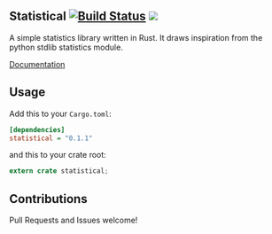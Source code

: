 Statistical [![Build Status](https://travis-ci.org/JeffBelgum/statistical.svg?branch=master)](https://travis-ci.org/JeffBelgum/statistical) [![](http://meritbadge.herokuapp.com/simple_stats)](https://crates.io/crates/statistical)
------------

A simple statistics library written in Rust. It draws inspiration from the
python stdlib statistics module.


[Documentation](https://jeffbelgum.github.io/statistical/statistical/)

Usage
-----

Add this to your `Cargo.toml`:

```ini
[dependencies]
statistical = "0.1.1"
```

and this to your crate root:

```rust
extern crate statistical;
```

Contributions
-------------

Pull Requests and Issues welcome!
